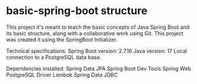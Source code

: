 # basic-spring-boot structure
This project it's meant to teach the basic concepts of Java Spring Boot and its basic structure, along with a collaborative work using Git.
This project was created it using the SpringBoot Initializer.

Technical specifications:
Spring Boot version: 2.7.16
Java version: 17
Local connection to a PostgreSQL data base.

Dependencies installed:
Spring Data JPA
Spring Boot Dev Tools
Spring Web
PostgreSQL Driver
Lombok
Spring Data JDBC

